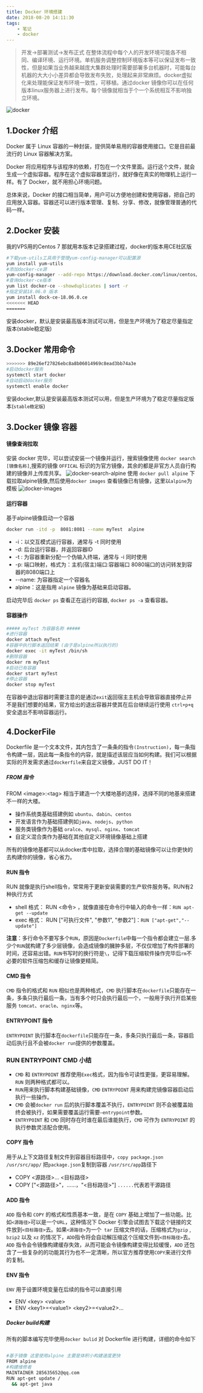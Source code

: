```yaml
---
title: Docker 环境搭建
date: 2018-08-20 14:11:30
tags:
    - 笔记
    - docker
---
```


>开发->部署测试->发布正式 在整体流程中每个人的开发环境可能各不相同、编译环境、运行环境。单机服务调整控制环境版本等可以保证发布一致性，但是如果当业务越来越庞大集群处理时需要部署多台机器时，可能每台机器的大大小小差异都会导致发布失败，处理起来非常麻烦。docker虚拟化来处理能保证发布环境一致性，可移植。通过docker 镜像你可以在任何版本linux服务器上进行发布。每个镜像就相当于个一个系统相互不影响独立环境。


![docker](http://www.ruanyifeng.com/blogimg/asset/2018/bg2018020901.png)

## 1.Docker 介绍
Docker 属于 Linux 容器的一种封装，提供简单易用的容器使用接口。它是目前最流行的 Linux 容器解决方案。

Docker 将应用程序与该程序的依赖，打包在一个文件里面。运行这个文件，就会生成一个虚拟容器。程序在这个虚拟容器里运行，就好像在真实的物理机上运行一样。有了 Docker，就不用担心环境问题。

总体来说，Docker 的接口相当简单，用户可以方便地创建和使用容器，把自己的应用放入容器。容器还可以进行版本管理、复制、分享、修改，就像管理普通的代码一样。

## 2.Docker 安装
我的VPS用的Centos 7 那就用本版本记录搭建过程，docker的版本用CE社区版
``` bash
#下载yum-utils工具用于管理yum-config-manager可以配置源
yum install yum-utils
#添加docker-ce源
yum-config-manager --add-repo https://download.docker.com/linux/centos/docker-ce.repo
#查询docker-ce版本
yum list docker-ce --showduplicates | sort -r 
#指定安装18.06.0 版本
yum install dock-ce-18.06.0.ce
<<<<<<< HEAD
=======
```
安装docker，默认是安装最高版本测试可以用，但是生产环境为了稳定尽量指定版本(stable稳定版)

## 3.Docker 常用命令

``` bash
>>>>>>> 89e26ef27826ebc8a8b06014969c8ead3bb74a3e
#启动docker服务
systemctl start docker
#自动启动docker服务
systemctl enable docker
```
安装docker,默认是安装最高版本测试可以用，但是生产环境为了稳定尽量指定版本(`stable稳定版`)

## 3.Docker 镜像 容器
#### 镜像查询拉取
安装 docker 完毕，可以尝试安装一个镜像并运行，搜索镜像使用 `docker search [镜像名称]`,搜索的镜像 `OFFICAL` 标识的为官方镜像，其余的都是非官方人员自行构建的镜像并上传库共享。
![docker-search-alpine](/images/docker-search.png)
使用 `docker pull alpine` 下载拉取alpine镜像,然后使用`docker images` 查看镜像已有镜像，这里以`alpine`为模板
![docker-images](/images/docker-images.png)

#### 运行容器
基于alpine镜像启动一个容器 
``` bash
docker run -itd -p  8081:8081 --name myTest  alpine
```
- -i：以交互模式运行容器，通常与 -t 同时使用
- -d: 后台运行容器，并返回容器ID
- -t : 为容器重新分配一个伪输入终端，通常与 -i 同时使用
- -p: 端口映射，格式为：主机(宿主)端口:容器端口 8080端口的访问转发到容器的8080端口上
- --name: 为容器指定一个容器名
- alpine：这是指用 `alpine` 镜像为基础来启动容器。

启动完毕后 `docker ps` 查看正在运行的容器,  `docker ps -a` 查看容器。

#### 容器操作

``` bash
##### myTest 为容器名称 ##### 
#进行容器
docker attach myTest
#容器中执行脚本返回结果 (由于是alpine所以执行的)
docker exec -it myTest /bin/sh
#删除容器
docker rm myTest
#启动已有容器
docker start myTest
#停止容器
docker stop myTest
```
在容器中退出容器时需要注意的是通过`exit`返回宿主主机会导致容器直接停止并不是我们想要的结果，官方给出的退出容器并使其在后台继续运行使用 `ctrl+p+q` 安全退出不影响容器运行。 

## 4.DockerFile
Dockerfile 是一个文本文件，其内包含了一条条的指令`(Instruction)`，每一条指令构建一层，因此每一条指令的内容，就是描述该层应当如何构建。我们可以根据实际的开发需求通过`dockerfile`来自定义镜像，JUST DO IT！

##### FROM 指令
FROM <image\>:<tag\> 相当于建造一个大楼地基的选择，选择不同的地基来搭建不一样的大楼。
- 操作系统类基础搭建例如 `ubuntu`、`dabin`、`centos`
- 开发语言作为基础搭建例如`java`、`nodejs`、`python` 
- 服务类镜像作为基础 `oralce`、`mysql`、`nginx`、`tomcat`
- 自定义混合类作为基础在其他自定义环境镜像基础上搭建

所有的镜像地基都可以从docker库中拉取，选择合理的基础镜像可以让你更快的去构建你的镜像，省心省力。

#### RUN 指令
RUN 就像是执行shell指令，常常用于更新安装需要的生产软件服务等。RUN有2种执行方式
- shell 格式： RUN <命令> ，就像直接在命令行中输入的命令一样：`RUN apt-get --update`
- exec 格式： RUN ["可执行文件", "参数1", "参数2"]：`RUN ["apt-get","--update"]`


__注意__：多行命令不要写多个`RUN`，原因是`Dockerfile`中每一个指令都会建立一层.多少个`RUN`就构建了多少层镜像，会造成镜像的臃肿多层，不仅仅增加了构件部署的时间，还容易出错。`RUN`书写时的换行符是`\`，记得下载压缩软件操作完毕后`rm`不必要的软件压缩包和缓存让镜像更精简。

#### CMD 指令
`CMD` 指令的格式和 `RUN` 相似也是两种格式，`CMD` 执行脚本在`dockerfile`只能存在一条，多条只执行最后一条，当有多个时只会执行最后一个，一般用于执行开启某些服务 `tomcat`、`oracle`、`nginx`等。

#### ENTRYPOINT 指令
`ENTRYPOINT` 执行脚本在`dockerfile`只能存在一条，多条只执行最后一条，容器启动后执行且不会被`docker run`提供的参数覆盖。

### RUN  ENTRYPOINT  CMD 小结
- `CMD` 和 `ENTRYPOINT` 推荐使用`Exec`格式，因为指令可读性更强，更容易理解。`RUN` 则两种格式都可以。
- `RUN`用来执行脚本构建基础镜像，`CMD` `ENTRYPOINT` 用来构建完镜像容器启动后执行一些操作。
- `CMD` 会被`docker run` 后的执行脚本覆盖不执行，`ENTRYPOINT` 则不会被覆盖始终会被执行，如果需要覆盖运行需要`–entrypoint`参数。
- `ENTRYPOINT` 和 `CMD` 同时存在时谁在最后谁能执行，`CMD` 可作为 `ENTRYPOINT` 的执行参数灵活配合使用。

#### COPY 指令
用于从上下文路径复制文件到容器目标路径中，`copy package.json /usr/src/app/` 把`package.json`复制到容器 `/usr/src/app`路径下
- COPY <源路径>... <目标路径>
- COPY ["<源路径>"，......，"<目标路径>"]  `......`代表若干源路径

#### ADD 指令
`ADD` 指令和 `COPY` 的格式和性质基本一致，是在 `COPY` 基础上增加了一些功能。比如`<源路径>`可以是一个`URL`，这种情况下 Docker 引擎会试图去下载这个链接的文件放到`<目标路径>`去。如果`<源路径>`为一个` tar` 压缩文件的话，压缩格式为`gzip` , `bzip2` 以及 `xz` 的情况下，`ADD`指令将会自动解压缩这个压缩文件到`<目标路径>`去。`ADD` 指令会令镜像构建缓存失效，从而可能会令镜像构建变得比较缓慢，`ADD` 还包含了一些复杂的的功能其行为也不一定清晰，所以官方推荐使用`COPY`来进行文件的复制。

#### ENV 指令
`ENV` 用于设置环境变量在后续的指令可以直接引用
- ENV <key\> <value\>
- ENV <key1\>=<value1\> <key2\>=<value2\>...

##### Docker build构建
所有的脚本编写完毕使用`docker bulid` 对 Dockerfile 进行构建，详细的命令如下
``` bash

```

``` bash
#基于镜像 这里使用alpine 主要是体积小构建速度更快
FROM alpine
#构建维修者 
MAINTAINER 285635652@qq.com
RUN apt-get update /
  && apt-get java
```




